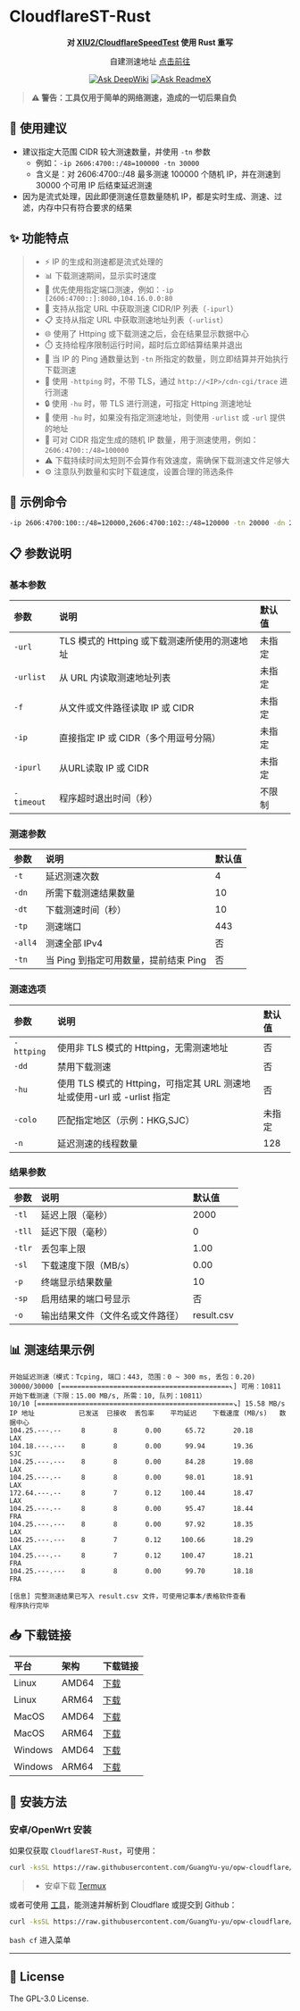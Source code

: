 # CloudflareST-Rust

<div align="center">

**对 [XIU2/CloudflareSpeedTest](https://github.com/XIU2/CloudflareSpeedTest) 使用 Rust 重写**

自建测速地址 [点击前往](https://github.com/GuangYu-yu/CF-Workers-SpeedTestURL)

[![Ask DeepWiki](https://deepwiki.com/badge.svg)](https://deepwiki.com/GuangYu-yu/CloudflareST-Rust) [![Ask ReadmeX](https://readmex.com/logo.svg)](https://readmex.com/GuangYu-yu/CloudflareST-Rust)

</div>

> **⚠️ 警告：工具仅用于简单的网络测速，造成的一切后果自负**

## 📝 使用建议

- 建议指定大范围 CIDR 较大测速数量，并使用 `-tn` 参数
  - 例如：`-ip 2606:4700::/48=100000 -tn 30000`
  - 含义是：对 2606:4700::/48 最多测速 100000 个随机 IP，并在测速到 30000 个可用 IP 后结束延迟测速
- 因为是流式处理，因此即便测速任意数量随机 IP，都是实时生成、测速、过滤，内存中只有符合要求的结果

## ✨ 功能特点

> - ⚡ IP 的生成和测速都是流式处理的
> - 📊 下载测速期间，显示实时速度
> - 🔌 优先使用指定端口测速，例如：`-ip [2606:4700::]:8080,104.16.0.0:80`
> - 🔗 支持从指定 URL 中获取测速 CIDR/IP 列表（`-ipurl`）
> - 📋 支持从指定 URL 中获取测速地址列表（`-urlist`）
> - 🌐 使用了 Httping 或下载测速之后，会在结果显示数据中心
> - ⏱️ 支持给程序限制运行时间，超时后立即结算结果并退出
> - 🏁 当 IP 的 Ping 通数量达到 `-tn` 所指定的数量，则立即结算并开始执行下载测速
> - 🔄 使用 `-httping` 时，不带 TLS，通过 `http://<IP>/cdn-cgi/trace` 进行测速
> - 🔒 使用 `-hu` 时，带 TLS 进行测速，可指定 Httping 测速地址
> - 🔄 使用 `-hu` 时，如果没有指定测速地址，则使用 `-urlist` 或 `-url` 提供的地址
> - 🔢 可对 CIDR 指定生成的随机 IP 数量，用于测速使用，例如：`2606:4700::/48=100000`
> - ⚠️ 下载持续时间太短则不会算作有效速度，需确保下载测速文件足够大
> - ⚙️ 注意队列数量和实时下载速度，设置合理的筛选条件

## 🚀 示例命令

```bash
-ip 2606:4700:100::/48=120000,2606:4700:102::/48=120000 -tn 20000 -dn 20 -sl 18 -tl 200 -tlr 0 -url https://example.com
```

## 📋 参数说明

### 基本参数

| 参数 | 说明 | 默认值 |
|:-----|:-----|:-------|
| `-url` | TLS 模式的 Httping 或下载测速所使用的测速地址 | 未指定 |
| `-urlist` | 从 URL 内读取测速地址列表 | 未指定 |
| `-f` | 从文件或文件路径读取 IP 或 CIDR | 未指定 |
| `-ip` | 直接指定 IP 或 CIDR（多个用逗号分隔） | 未指定 |
| `-ipurl` | 从URL读取 IP 或 CIDR | 未指定 |
| `-timeout` | 程序超时退出时间（秒） | 不限制 |

### 测速参数

| 参数 | 说明 | 默认值 |
|:-----|:-----|:-------|
| `-t` | 延迟测速次数 | 4 |
| `-dn` | 所需下载测速结果数量 | 10 |
| `-dt` | 下载测速时间（秒） | 10 |
| `-tp` | 测速端口 | 443 |
| `-all4` | 测速全部 IPv4 | 否 |
| `-tn` | 当 Ping 到指定可用数量，提前结束 Ping | 否 |

### 测速选项

| 参数 | 说明 | 默认值 |
|:-----|:-----|:-------|
| `-httping` | 使用非 TLS 模式的 Httping，无需测速地址 | 否 |
| `-dd` | 禁用下载测速 | 否 |
| `-hu` | 使用 TLS 模式的 Httping，可指定其 URL 测速地址或使用-url 或 -urlist 指定 | 否 |
| `-colo` | 匹配指定地区（示例：HKG,SJC） | 未指定 |
| `-n` | 延迟测速的线程数量 | 128 |

### 结果参数

| 参数 | 说明 | 默认值 |
|:-----|:-----|:-------|
| `-tl` | 延迟上限（毫秒） | 2000 |
| `-tll` | 延迟下限（毫秒） | 0 |
| `-tlr` | 丢包率上限 | 1.00 |
| `-sl` | 下载速度下限（MB/s） | 0.00 |
| `-p` | 终端显示结果数量 | 10 |
| `-sp` | 启用结果的端口号显示 | 否 |
| `-o` | 输出结果文件（文件名或文件路径） | result.csv |

## 📊 测速结果示例

```
开始延迟测速（模式：Tcping, 端口：443, 范围：0 ~ 300 ms, 丢包：0.20)
30000/30000 [==========================================↖] 可用：10811
开始下载测速（下限：15.00 MB/s, 所需：10, 队列：10811）
10/10 [=================================================↘] 15.58 MB/s
IP 地址           已发送  已接收  丢包率    平均延迟    下载速度 (MB/s)   数据中心
104.25.---.--     8       8       0.00      65.72       20.18              LAX
104.18.---.---    8       8       0.00      99.94       19.36              SJC
104.25.---.---    8       8       0.00      84.28       19.08              LAX
104.25.---.--     8       8       0.00      98.01       18.91              LAX
172.64.---.--     8       7       0.12     100.44       18.47              LAX
104.25.---.--     8       8       0.00      95.47       18.44              FRA
104.25.---.---    8       8       0.00      97.92       18.35              LAX
104.25.---.---    8       7       0.12     100.66       18.29              LAX
104.25.---.--     8       7       0.12     100.47       18.21              FRA
104.25.---.---    8       8       0.00      99.70       18.18              FRA

[信息] 完整测速结果已写入 result.csv 文件，可使用记事本/表格软件查看
程序执行完毕
```

## 📥 下载链接

| 平台   | 架构   | 下载链接                                                                 |
|:-------|:-------|:--------------------------------------------------------------------------|
| Linux  | AMD64  | [下载](https://raw.githubusercontent.com/GuangYu-yu/CloudflareST-Rust/refs/heads/main/binaries/Linux_AMD64/CloudflareST-Rust)   |
| Linux  | ARM64  | [下载](https://raw.githubusercontent.com/GuangYu-yu/CloudflareST-Rust/refs/heads/main/binaries/Linux_ARM64/CloudflareST-Rust)   |
| MacOS  | AMD64  | [下载](https://raw.githubusercontent.com/GuangYu-yu/CloudflareST-Rust/refs/heads/main/binaries/MacOS_AMD64/CloudflareST-Rust)   |
| MacOS  | ARM64  | [下载](https://raw.githubusercontent.com/GuangYu-yu/CloudflareST-Rust/refs/heads/main/binaries/MacOS_ARM64/CloudflareST-Rust)   |
| Windows| AMD64  | [下载](https://raw.githubusercontent.com/GuangYu-yu/CloudflareST-Rust/refs/heads/main/binaries/Windows_AMD64/CloudflareST-Rust.exe) |
| Windows| ARM64  | [下载](https://raw.githubusercontent.com/GuangYu-yu/CloudflareST-Rust/refs/heads/main/binaries/Windows_ARM64/CloudflareST-Rust.exe) |

## 📱 安装方法

### 安卓/OpenWrt 安装

如果仅获取 `CloudflareST-Rust`，可使用：

```bash
curl -ksSL https://raw.githubusercontent.com/GuangYu-yu/opw-cloudflare/refs/heads/main/setup_cloudflarest.sh | bash
```

> - 安卓下载 [Termux](https://github.com/termux/termux-app/releases)

或者可使用 [工具](https://github.com/GuangYu-yu/opw-cloudflare)，能测速并解析到 Cloudflare 或提交到 Github：

```bash
curl -ksSL https://raw.githubusercontent.com/GuangYu-yu/opw-cloudflare/main/cfopw.sh | bash
```

`bash cf` 进入菜单

---

## 📄 License

The GPL-3.0 License.
